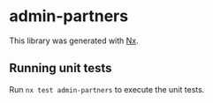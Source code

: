 # admin-partners

This library was generated with [Nx](https://nx.dev).

## Running unit tests

Run `nx test admin-partners` to execute the unit tests.
